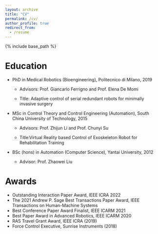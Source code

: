 ```yaml
---
layout: archive
title: "CV"
permalink: /cv/
author_profile: true
redirect_from:
  - /resume
---
```


{% include base_path %}

Education
======
* PhD in Medical Robotics (Bioengineering), Politecnico di Milano, 2019
  
    * Advisors: Prof. Giancarlo Ferrigno and Prof. Elena De Momi
    
    * Title: Adaptive control of serial redundant robots for minimally invasive surgery
    
* MSc in Control Theory and Control Engineering (Automation), South China University of Technology, 2015

    * Advisors: Prof. Zhijun Li and Prof. Chunyi Su
    
    * Title:Virtual Reality based Control of Exoskeleton Robot for Rehabilitation Training
    
* BSc (hons) in Automation (Computer Science), Yantai University, 2012
 
    * Advisor: Prof. Zhaowei Liu

Awards
======
* Outstanding Interaction Paper Award, IEEE ICRA 2022
* The 2021 Andrew P. Sage Best Transactions Paper Award, IEEE Transactions on Human-Machine Systems
* Best Conference Paper Award Finalist, IEEE ICARM 2021
* Best Paper Award in Advanced Robotics, IEEE ICARM 2020
* RAS Travel Grant Award, IEEE ICRA (2019)
* Force Control Executive, Sunrise Instruments (2018)

